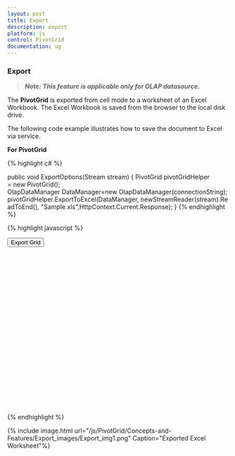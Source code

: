 ```yaml
---
layout: post
title: Export
description: export
platform: js
control: PivotGrid
documentation: ug
---
```


### Export

>_**Note: This feature is applicable only for OLAP datasource.**_

The **PivotGrid** is exported from cell mode to a worksheet of an Excel Workbook. The Excel Workbook is saved from the browser to the local disk drive.

The following code example illustrates how to save the document to Excel via service.

**For PivotGrid**

{% highlight c# %}

public void ExportOptions(Stream stream)
{
PivotGrid pivotGridHelper = new PivotGrid();
OlapDataManager DataManager=new OlapDataManager(connectionString);
pivotGridHelper.ExportToExcel(DataManager, newStreamReader(stream).ReadToEnd(), "Sample.xls",HttpContext.Current.Response);
}
{% endhighlight %}


{% highlight javascript %}

<button id="Button1">Export Grid</button>
<div id="PivotGrid1" style="height: 350px; width: 100%; overflow: auto"> </div> 
<script type="text/javascript">
 $(function () {
     $("#PivotGrid1").ejPivotGrid({ url: "../wcf/PivotGridService.svc"});

  $("#Button1").ejButton({size: "normal",roundedCorner: true,click: "btnClick"});
 });
  function btnClick(e) {
      pivotGridObj = $('#PivotGrid').data("ejPivotGrid");
      pivotGridObj.exportToExcel();
}
</script>

{% endhighlight %}


{% include image.html url="/js/PivotGrid/Concepts-and-Features/Export_images/Export_img1.png" Caption="Exported Excel Worksheet"%}

